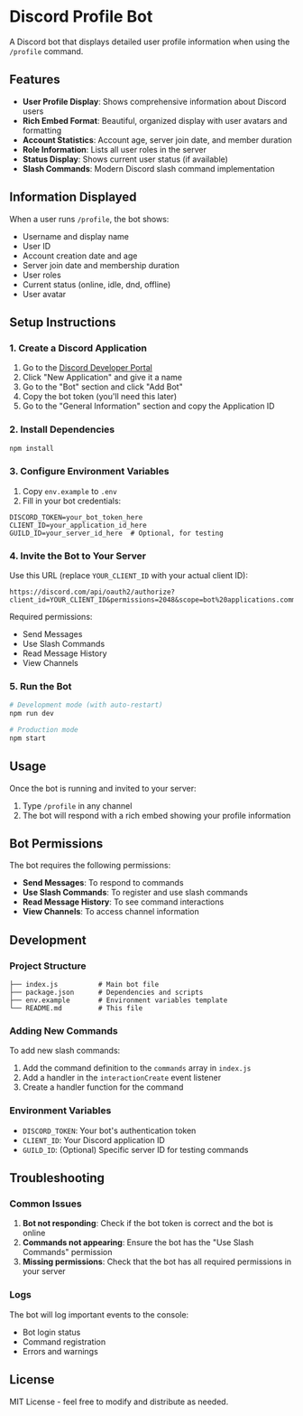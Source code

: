 # Discord Profile Bot

A Discord bot that displays detailed user profile information when using the `/profile` command.

## Features

- **User Profile Display**: Shows comprehensive information about Discord users
- **Rich Embed Format**: Beautiful, organized display with user avatars and formatting
- **Account Statistics**: Account age, server join date, and member duration
- **Role Information**: Lists all user roles in the server
- **Status Display**: Shows current user status (if available)
- **Slash Commands**: Modern Discord slash command implementation

## Information Displayed

When a user runs `/profile`, the bot shows:
- Username and display name
- User ID
- Account creation date and age
- Server join date and membership duration
- User roles
- Current status (online, idle, dnd, offline)
- User avatar

## Setup Instructions

### 1. Create a Discord Application

1. Go to the [Discord Developer Portal](https://discord.com/developers/applications)
2. Click "New Application" and give it a name
3. Go to the "Bot" section and click "Add Bot"
4. Copy the bot token (you'll need this later)
5. Go to the "General Information" section and copy the Application ID

### 2. Install Dependencies

```bash
npm install
```

### 3. Configure Environment Variables

1. Copy `env.example` to `.env`
2. Fill in your bot credentials:

```env
DISCORD_TOKEN=your_bot_token_here
CLIENT_ID=your_application_id_here
GUILD_ID=your_server_id_here  # Optional, for testing
```

### 4. Invite the Bot to Your Server

Use this URL (replace `YOUR_CLIENT_ID` with your actual client ID):
```
https://discord.com/api/oauth2/authorize?client_id=YOUR_CLIENT_ID&permissions=2048&scope=bot%20applications.commands
```

Required permissions:
- Send Messages
- Use Slash Commands
- Read Message History
- View Channels

### 5. Run the Bot

```bash
# Development mode (with auto-restart)
npm run dev

# Production mode
npm start
```

## Usage

Once the bot is running and invited to your server:

1. Type `/profile` in any channel
2. The bot will respond with a rich embed showing your profile information

## Bot Permissions

The bot requires the following permissions:
- **Send Messages**: To respond to commands
- **Use Slash Commands**: To register and use slash commands
- **Read Message History**: To see command interactions
- **View Channels**: To access channel information

## Development

### Project Structure

```
├── index.js          # Main bot file
├── package.json      # Dependencies and scripts
├── env.example       # Environment variables template
└── README.md         # This file
```

### Adding New Commands

To add new slash commands:

1. Add the command definition to the `commands` array in `index.js`
2. Add a handler in the `interactionCreate` event listener
3. Create a handler function for the command

### Environment Variables

- `DISCORD_TOKEN`: Your bot's authentication token
- `CLIENT_ID`: Your Discord application ID
- `GUILD_ID`: (Optional) Specific server ID for testing commands

## Troubleshooting

### Common Issues

1. **Bot not responding**: Check if the bot token is correct and the bot is online
2. **Commands not appearing**: Ensure the bot has the "Use Slash Commands" permission
3. **Missing permissions**: Check that the bot has all required permissions in your server

### Logs

The bot will log important events to the console:
- Bot login status
- Command registration
- Errors and warnings

## License

MIT License - feel free to modify and distribute as needed. 